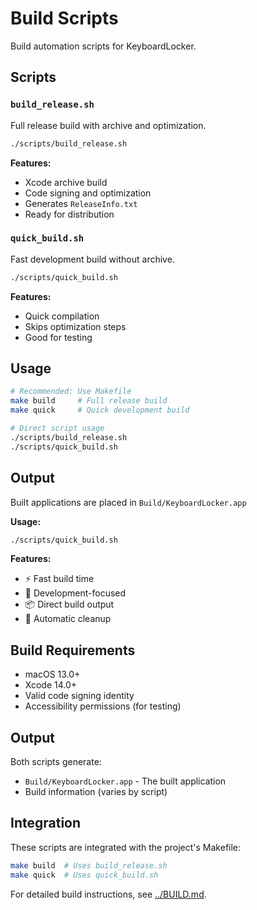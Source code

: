 # Build Scripts

Build automation scripts for KeyboardLocker.

## Scripts

### `build_release.sh`
Full release build with archive and optimization.
```bash
./scripts/build_release.sh
```

**Features:**
- Xcode archive build
- Code signing and optimization
- Generates `ReleaseInfo.txt`
- Ready for distribution

### `quick_build.sh`  
Fast development build without archive.
```bash
./scripts/quick_build.sh
```

**Features:**
- Quick compilation
- Skips optimization steps
- Good for testing

## Usage

```bash
# Recommended: Use Makefile
make build     # Full release build
make quick     # Quick development build

# Direct script usage
./scripts/build_release.sh
./scripts/quick_build.sh
```

## Output

Built applications are placed in `Build/KeyboardLocker.app`

**Usage:**
```bash
./scripts/quick_build.sh
```

**Features:**
- ⚡ Fast build time
- 🔧 Development-focused
- 📦 Direct build output
- 🧹 Automatic cleanup

## Build Requirements

- macOS 13.0+
- Xcode 14.0+
- Valid code signing identity
- Accessibility permissions (for testing)

## Output

Both scripts generate:
- `Build/KeyboardLocker.app` - The built application
- Build information (varies by script)

## Integration

These scripts are integrated with the project's Makefile:

```bash
make build  # Uses build_release.sh
make quick  # Uses quick_build.sh
```

For detailed build instructions, see [../BUILD.md](../BUILD.md).

